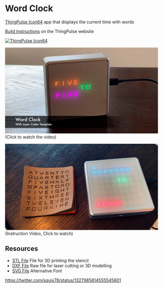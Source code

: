 # Word Clock

[ThingPulse Icon64](https://thingpulse.com/product/icon64/) app that displays the current time with words

[Build Instructions](https://thingpulse.com/icon64-word-clock/) on the ThingPulse website

[![ThingPulse Icon64](https://thingpulse.com/wp-content/uploads/2020/11/Whitebox_Heart.jpg)](https://thingpulse.com/product/icon64/)

[![ThingPulse Icon64](/resources/WordClock.jpg)](https://youtu.be/4bVVeHwS4fc?t=20) (Click to watch the video)

[![ThingPulse Icon64](/resources/WordClockSmall.jpg)](https://www.youtube.com/watch?v=p8oyx-fEvpg) (Instruction Video, Click to watch)

## Resources
* [STL File](/resources/stencil.stl) File for 3D printing the stencil
* [DXF File](/resources/stencil.dxf) Raw file for laser cutting or 3D modelling
* [SVG File](/resources/WordClockStencilV2.svg) Alternative Font


https://twitter.com/squix78/status/1327985814555545601
